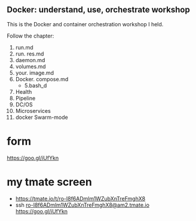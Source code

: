 Docker: understand, use, orchestrate workshop
---------------------------------------------

This is the Docker and container orchestration workshop I held.

Follow the
 chapter:
 
 1. run.md
 1. run. res.md
 2. daemon.md
 3. volumes.md
 4. your. image.md
 5. Docker. compose.md
    - 5.bash_d
 6. Health
 7. Pipeline
 8. DC/OS
 9. Microservices
 10. docker Swarm-mode
 
# form 
  https://goo.gl/iUfYkn
  
# my tmate screen 

- https://tmate.io/t/ro-I8f6ADmlm1WZubXnTreFmghX8
- ssh ro-I8f6ADmlm1WZubXnTreFmghX8@am2.tmate.io
https://goo.gl/iUfYkn 
